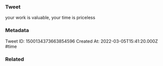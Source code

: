 ### Tweet
your work is valuable, your time is priceless

### Metadata
Tweet ID: 1500134373663854596
Created At: 2022-03-05T15:41:20.000Z
#time 

### Related

